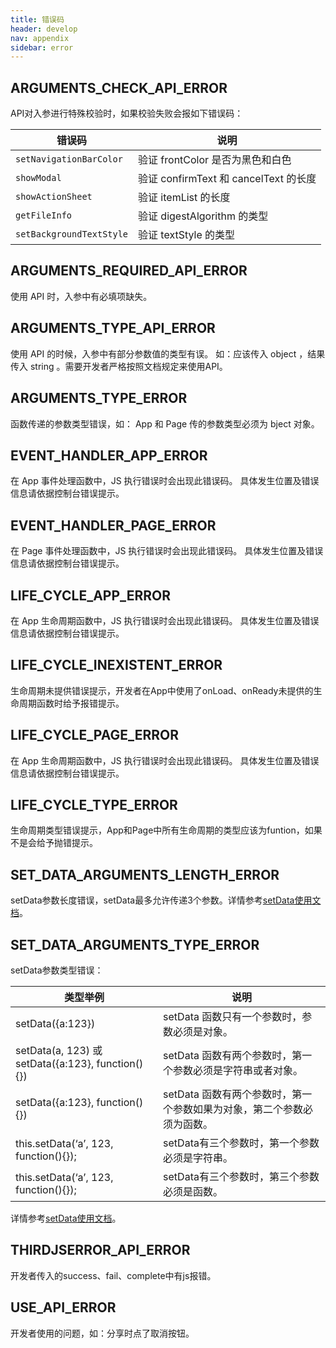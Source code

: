 ```yaml
---
title: 错误码
header: develop
nav: appendix
sidebar: error
---
```


## ARGUMENTS_CHECK_API_ERROR

API对入参进行特殊校验时，如果校验失败会报如下错误码：

|错误码|说明|
|--|--|
| `setNavigationBarColor`|验证 frontColor 是否为黑色和白色|
|`showModal`|验证 confirmText 和 cancelText 的长度|
| `showActionSheet`|验证 itemList 的长度|
|`getFileInfo`|验证 digestAlgorithm 的类型|
|`setBackgroundTextStyle`|验证 textStyle 的类型|

## ARGUMENTS_REQUIRED_API_ERROR

使用 API 时，入参中有必填项缺失。

## ARGUMENTS_TYPE_API_ERROR

使用 API 的时候，入参中有部分参数值的类型有误。
如：应该传入 object ，结果传入 string 。需要开发者严格按照文档规定来使用API。

## ARGUMENTS_TYPE_ERROR

函数传递的参数类型错误，如： 
App 和 Page 传的参数类型必须为 bject 对象。

## EVENT_HANDLER_APP_ERROR

在 App 事件处理函数中，JS 执行错误时会出现此错误码。 
具体发生位置及错误信息请依据控制台错误提示。

## EVENT_HANDLER_PAGE_ERROR

在 Page 事件处理函数中，JS 执行错误时会出现此错误码。 
具体发生位置及错误信息请依据控制台错误提示。

## LIFE_CYCLE_APP_ERROR

在 App 生命周期函数中，JS 执行错误时会出现此错误码。 
具体发生位置及错误信息请依据控制台错误提示。

## LIFE_CYCLE_INEXISTENT_ERROR

生命周期未提供错误提示，开发者在App中使用了onLoad、onReady未提供的生命周期函数时给予报错提示。

## LIFE_CYCLE_PAGE_ERROR

在 App 生命周期函数中，JS 执行错误时会出现此错误码。 
具体发生位置及错误信息请依据控制台错误提示。

## LIFE_CYCLE_TYPE_ERROR

生命周期类型错误提示，App和Page中所有生命周期的类型应该为funtion，如果不是会给予抛错提示。

## SET_DATA_ARGUMENTS_LENGTH_ERROR

setData参数长度错误，setData最多允许传递3个参数。详情参考<a href="https://smartprogram.baidu.com/docs/develop/framework/app_service_page/#Page-prototype-setData/">setData使用文档</a>。

## SET_DATA_ARGUMENTS_TYPE_ERROR

setData参数类型错误：

|类型举例|说明|
|--|--|
|setData({a:123})|setData 函数只有一个参数时，参数必须是对象。 |
|setData(a, 123) 或 setData({a:123}, function(){})|setData 函数有两个参数时，第一个参数必须是字符串或者对象。 | 
|setData({a:123}, function(){})|setData 函数有两个参数时，第一个参数如果为对象，第二个参数必须为函数。 |
|this.setData(‘a’, 123, function(){});|setData有三个参数时，第一个参数必须是字符串。 |
|this.setData(‘a’, 123, function(){});|setData有三个参数时，第三个参数必须是函数。 |

详情参考<a href="https://smartprogram.baidu.com/docs/develop/framework/app_service_page/#Page-prototype-setData/">setData使用文档</a>。

## THIRDJSERROR_API_ERROR

开发者传入的success、fail、complete中有js报错。

## USE_API_ERROR

开发者使用的问题，如：分享时点了取消按钮。